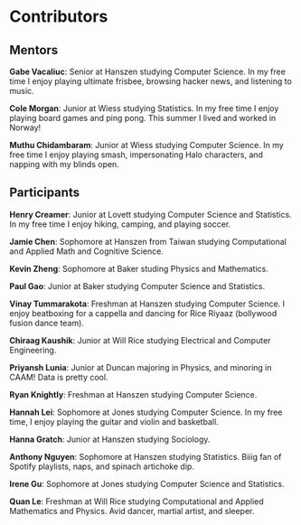 # Contributors

## Mentors

**Gabe Vacaliuc**: Senior at Hanszen studying Computer Science. In my free time
I enjoy playing ultimate frisbee, browsing hacker news, and listening to music.

**Cole Morgan**: Junior at Wiess studying Statistics. In my free time I enjoy
playing board games and ping pong. This summer I lived and worked in Norway!

**Muthu Chidambaram**: Junior at Wiess studying Computer Science. In my free time I enjoy
playing smash, impersonating Halo characters, and napping with my blinds open. 

## Participants

**Henry Creamer**: Junior at Lovett studying Computer Science and Statistics. In my free time I enjoy hiking, camping, and playing soccer.

**Jamie Chen**: Sophomore at Hanszen from Taiwan studying Computational
and Applied Math and Cognitive Science. 

**Kevin Zheng**: Sophomore at Baker studing Physics and Mathematics.

**Paul Gao**: Junior at Baker studying Computer Science and Statistics.

**Vinay Tummarakota**: Freshman at Hanszen studying Computer Science. I enjoy beatboxing for a cappella and dancing for Rice Riyaaz (bollywood fusion dance team). 

**Chiraag Kaushik**: Junior at Will Rice studying Electrical and Computer Engineering.

**Priyansh Lunia**: Junior at Duncan majoring in Physics, and minoring in CAAM! Data is pretty cool. 

**Ryan Knightly**: Freshman at Hanszen studying Computer Science.

**Hannah Lei**: Sophomore at Jones studying Computer Science. In my free time, I enjoy playing the guitar and violin and basketball.

**Hanna Gratch**: Junior at Hanszen studying Sociology.

**Anthony Nguyen**: Sophomore at Hanszen studying Statistics. Biiig fan of Spotify playlists, naps, and spinach artichoke dip.

**Irene Gu**: Sophomore at Jones studying Computer Science and Statistics.

**Quan Le**: Freshman at Will Rice studying Computational and Applied Mathematics and Physics. Avid dancer, martial artist, and sleeper.
